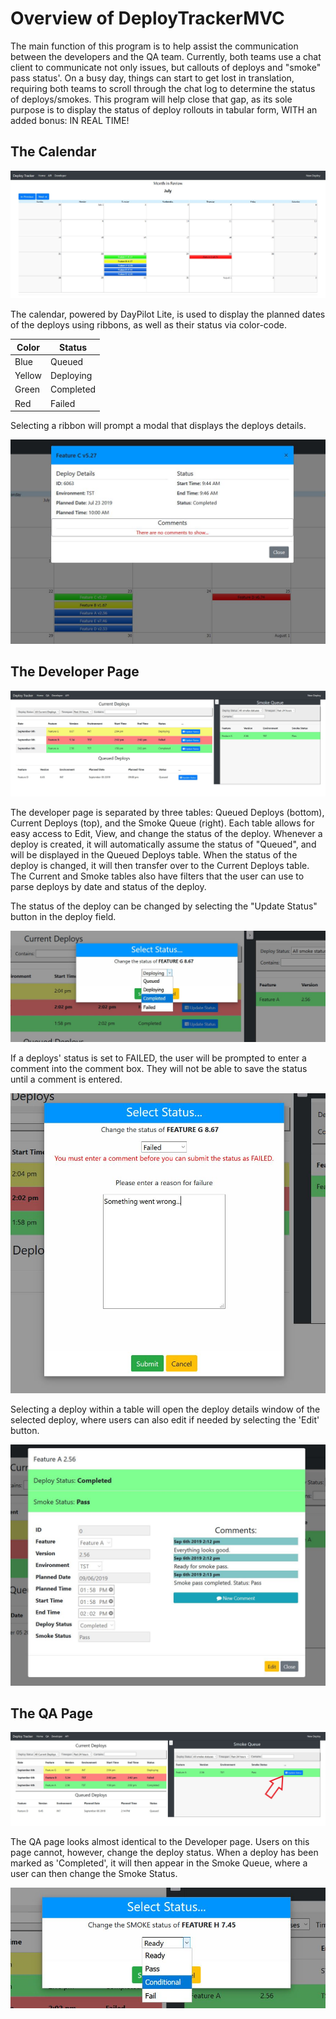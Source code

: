 # Overview of DeployTrackerMVC
The main function of this program is to help assist the communication between the developers and the QA team. Currently, both teams use a chat client to communicate not only issues, but callouts of deploys and "smoke" pass status'. On a busy day, things can start to get lost in translation, requiring both teams to scroll through the chat log to determine the status of deploys/smokes. This program will help close that gap, as its sole purpose is to display the status of deploy rollouts in tabular form, WITH an added bonus: IN REAL TIME!

## The Calendar
<img src="/readme_images/Calendar.JPG">

The calendar, powered by DayPilot Lite, is used to display the planned dates of the deploys using ribbons, as well as their status via color-code.

Color | Status
------|-------
Blue | Queued
Yellow | Deploying
Green | Completed
Red | Failed



Selecting a ribbon will prompt a modal that displays the deploys details.

<img src="/readme_images/HomeModal.JPG">

## The Developer Page
<img src="/readme_images/DevImg01.JPG">

The developer page is separated by three tables: Queued Deploys (bottom), Current Deploys (top), and the Smoke Queue (right). Each table allows for easy access to Edit, View, and change the status of the deploy. Whenever a deploy is created, it will automatically assume the status of "Queued", and will be displayed in the Queued Deploys table. When the status of the deploy is changed, it will then transfer over to the Current Deploys table. The Current and Smoke tables also have filters that the user can use to parse deploys by date and status of the deploy.

The status of the deploy can be changed by selecting the "Update Status" button in the deploy field.

<img src="/readme_images/DevImg02.JPG">

If a deploys' status is set to FAILED, the user will be prompted to enter a comment into the comment box. They will not be able to save the status until a comment is entered.

<img src="/readme_images/DevImg03.JPG">

Selecting a deploy within a table will open the deploy details window of the selected deploy, where users can also edit if needed by selecting the 'Edit' button.

<img src="/readme_images/DevImg04.JPG">

## The QA Page
<img src="/readme_images/QaImg01.jpg">

The QA page looks almost identical to the Developer page. Users on this page cannot, however, change the deploy status. When a deploy has been marked as 'Completed', it will then appear in the Smoke Queue, where a user can then change the Smoke Status.

<img src="/readme_images/QaImg02.JPG">
